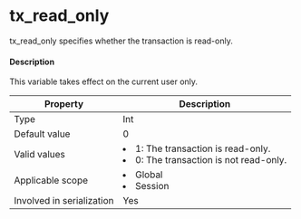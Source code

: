 # tx_read_only

tx_read_only specifies whether the transaction is read-only.

<main id="notice" type='explain'>
    <h4>Description</h4>
    <p>This variable takes effect on the current user only. </p>
  </main>

| **Property** | **Description** |
|---------|-------------------------------------------------------------------------------------------------------------|
| Type | Int |
| Default value | 0 |
| Valid values | <li> 1: The transaction is read-only.   <li> 0: The transaction is not read-only. |
| Applicable scope | <li> Global   <li> Session |
| Involved in serialization | Yes |
